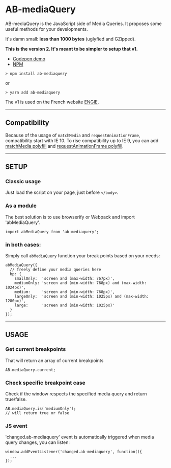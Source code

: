 # AB-mediaQuery
AB-mediaQuery is the JavaScript side of Media Queries. It proposes some useful methods for your developments.

It's damn small: **less than 1000 bytes** (uglyfied and GZipped).

**This is the version 2. It's meant to be simpler to setup that v1.**

- [Codepen demo](https://codepen.io/lordfpx/pen/MeaWmV?editors=0010)
- [NPM](https://www.npmjs.com/package/ab-mediaquery)

```
> npm install ab-mediaquery
```
or
```
> yarn add ab-mediaquery
```

The v1 is used on the French website [ENGIE](https://particuliers.engie.fr/).

---

## Compatibility

Because of the usage of `matchMedia` and `requestAnimationFrame`, compatibility start with IE 10. To rise compatibility up to IE 9, you can add [matchMedia polyfill](https://github.com/paulirish/matchMedia.js/) and [requestAnimationFrame polyfill](https://gist.github.com/paulirish/1579671).

---

## SETUP

### Classic usage
Just load the script on your page, just before `</body>`.

### As a module
The best solution is to use browserify or Webpack and import 'abMediaQuery'.

```
import abMediaQuery from 'ab-mediaquery';
```

### in both cases:
Simply call `abMediaQuery` function your break points based on your needs:

```
abMediaQuery({
  // freely define your media queries here
  bp: {
    smallOnly:  'screen and (max-width: 767px)',
    mediumOnly: 'screen and (min-width: 768px) and (max-width: 1024px)',
    medium:     'screen and (min-width: 768px)',
    largeOnly:  'screen and (min-width: 1025px) and (max-width: 1280px)',
    large:      'screen and (min-width: 1025px)'
  }
});
```

---

## USAGE

### Get current breakpoints
That will return an array of current breakpoints
```
AB.mediaQuery.current;
```

### Check specific breakpoint case
Check if the window respects the specified media query and return true/false.

```
AB.mediaQuery.is('mediumOnly');
// will return true or false
```

### JS event
'changed.ab-mediaquery' event is automatically triggered when media query changes, you can listen:

```
window.addEventListener('changed.ab-mediaquery', function(){
  ...
});
```

